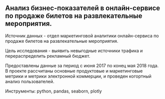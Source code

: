 ## Анализ бизнес-показателей в онлайн-сервисе по продаже билетов на развлекательные мероприятия.

Источник данных - отдел маркетинговой аналитики онлайн-сервиса по продаже билетов на развлекательные мероприятия.

Цель исследования - выявить невыгодные источники трафика и перераспределить рекламный бюджет.

Предоставлены данные за период с июня 2017 по конец мая 2018 года. В проекте рассчитаны основные продуктовые и маркетинговые метрики и метрики электронной коммерции, и проведен когортный анализ пользователей.

Инструменты: python, pandas, seaborn, plotly 
